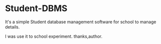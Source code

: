 # Student-DBMS
It's a simple Student database management software for school to manage details.

I was use it to school experiment. thanks,author.
